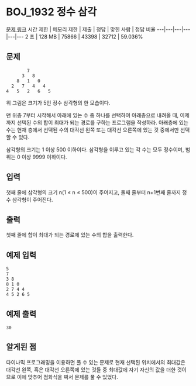 # BOJ_1932 정수 삼각
[문제 링크](https://www.acmicpc.net/problem/1932)
시간 제한 |	메모리 제한 |	제출 |	정답 |	맞힌 사람 |	정답 비율
---|---|---|---|---|---
2 초 |	128 MB |	75866 |	43398 |	32712 |	59.036%

## 문제
```
        7
      3   8
    8   1   0
  2   7   4   4
4   5   2   6   5
```

위 그림은 크기가 5인 정수 삼각형의 한 모습이다.

맨 위층 7부터 시작해서 아래에 있는 수 중 하나를 선택하여 아래층으로 내려올 때, 이제까지 선택된 수의 합이 최대가 되는 경로를 구하는 프로그램을 작성하라. 아래층에 있는 수는 현재 층에서 선택된 수의 대각선 왼쪽 또는 대각선 오른쪽에 있는 것 중에서만 선택할 수 있다.

삼각형의 크기는 1 이상 500 이하이다. 삼각형을 이루고 있는 각 수는 모두 정수이며, 범위는 0 이상 9999 이하이다.

## 입력
첫째 줄에 삼각형의 크기 n(1 ≤ n ≤ 500)이 주어지고, 둘째 줄부터 n+1번째 줄까지 정수 삼각형이 주어진다.

## 출력
첫째 줄에 합이 최대가 되는 경로에 있는 수의 합을 출력한다.

## 예제 입력
```
5
7
3 8
8 1 0
2 7 4 4
4 5 2 6 5
```

## 예제 출력
```
30
```

## 알게된 점
다이나믹 프로그래밍을 이용하면 풀 수 있는 문제로 현재 선택된 위치에서의 최대값은 대각선 왼쪽, 혹은 대각선 오른쪽에 있는 것들 중 최대값에 자기 자신의 값을 더한 것이므로 이에 맞추어 점화식을 짜서 문제를 풀 수 있었다.
